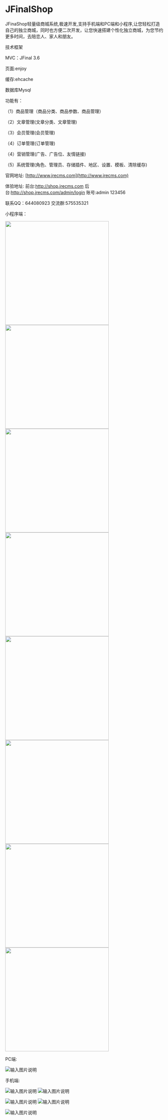 # JFinalShop
JFinaShop轻量级商城系统,极速开发,支持手机端和PC端和小程序,让您轻松打造自己的独立商城，同时也方便二次开发，让您快速搭建个性化独立商城，为您节约更多时间，去陪恋人、家人和朋友。

技术框架

MVC：JFinal 3.6

页面:enjoy

缓存:ehcache

数据库Mysql

功能有：

（1）商品管理（商品分类、商品参数、商品管理）

（2）文章管理(文章分类、文章管理)

（3）会员管理(会员管理)

（4）订单管理(订单管理)

（4）营销管理(广告、广告位、友情链接)

（5）系统管理(角色、管理员、存储插件、地区、设置、模板、清除缓存)

官网地址: [http://www.jrecms.com](http://www.jrecms.com)

体验地址: 前台:http://shop.jrecms.com   后台:http://shop.jrecms.com/admin/login 账号:admin 123456


 联系QQ：644080923 交流群:575535321


小程序端：


<img src="https://images.gitee.com/uploads/images/2019/0326/165424_50c58c2e_623319.jpeg"  height="330">

<img src="https://images.gitee.com/uploads/images/2019/0326/165440_93809373_623319.jpeg"  height="330">

<img src="https://images.gitee.com/uploads/images/2019/0326/165440_93809373_623319.jpeg"  height="330">

<img src="https://images.gitee.com/uploads/images/2019/0326/165449_d0c33fcf_623319.jpeg"  height="330">

<img src="https://images.gitee.com/uploads/images/2019/0326/165503_bddcb65a_623319.jpeg"  height="330">

<img src="https://images.gitee.com/uploads/images/2019/0326/165513_d51d2ad9_623319.jpeg"  height="330">

<img src="https://images.gitee.com/uploads/images/2019/0326/165524_e9acaf5b_623319.jpeg"  height="330">

<img src="https://images.gitee.com/uploads/images/2019/0326/165534_1e25debe_623319.jpeg"  height="330">


PC端:

![输入图片说明](https://gitee.com/uploads/images/2018/0329/112459_63640c64_623319.png "091fb920ee72bb79705cb32173cfb924.png")

手机端:

![输入图片说明](https://gitee.com/uploads/images/2018/0329/112514_d895dfac_623319.png "eb9ada18c3b3b239d11a76fe9c348048.png")
![输入图片说明](https://gitee.com/uploads/images/2018/0329/112522_e614b646_623319.png "ed6843ffbb5ae6518e3380b0a3790c20.png")

![输入图片说明](https://gitee.com/uploads/images/2018/0329/112534_9bd7d9a9_623319.png "c4c82574b0b8d590c6cca70ed837d18a.png")
![输入图片说明](https://gitee.com/uploads/images/2018/0329/112543_b1e12126_623319.png "90eb2f3bebf88ca349a299e49eed3d4d.png")

![输入图片说明](https://gitee.com/uploads/images/2018/0329/112550_88681c84_623319.png "微信图片_20180329112318.png")